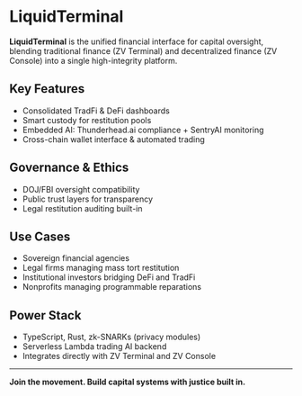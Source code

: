 # LiquidTerminal

**LiquidTerminal** is the unified financial interface for capital oversight, blending traditional finance (ZV Terminal) and decentralized finance (ZV Console) into a single high-integrity platform.

## Key Features

- Consolidated TradFi & DeFi dashboards
- Smart custody for restitution pools
- Embedded AI: Thunderhead.ai compliance + SentryAI monitoring
- Cross-chain wallet interface & automated trading

## Governance & Ethics

- DOJ/FBI oversight compatibility
- Public trust layers for transparency
- Legal restitution auditing built-in

## Use Cases

- Sovereign financial agencies
- Legal firms managing mass tort restitution
- Institutional investors bridging DeFi and TradFi
- Nonprofits managing programmable reparations

## Power Stack

- TypeScript, Rust, zk-SNARKs (privacy modules)
- Serverless Lambda trading AI backend
- Integrates directly with ZV Terminal and ZV Console

---

**Join the movement. Build capital systems with justice built in.**
